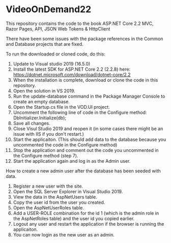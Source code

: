 # VideoOnDemand22
This repository contains the code to the book ASP.NET Core 2.2 MVC, Razor Pages, API, JSON Web Tokens &amp; HttpClient

There have been some issues with the package references in the Common and Database projects that are fixed.

To run the downloaded or cloned code, do this:
1. Update to Visual studio 2019 (16.5.0)
2. Install the latest SDK for ASP.NET Core 2.2 (2.2.8) here: https://dotnet.microsoft.com/download/dotnet-core/2.2
3. When the installation is complete, download or clone the code in this repository.
4. Open the solution in VS 2019.
5. Run the update-database command in the Package Manager Console to create an empty database.
6. Open the Startup.cs file in the VOD.UI project.
7. Uncomment the following line of code in the Configure method: DbInitializer.Initialize(db);
8. Save all changes.
9. Close Visul Studio 2019 and reopen it (in some cases there might be an issue with IIS if you don't restart.)
10. Start the applicaiton. (This should add data to the database because you uncommented the code in the Configure method)
11. Stop the application and comment out the code you uncommented in the Configure method (step 7).
12. Start the application again and log in as the Admin user.

How to create a new admin user after the database has been seeded with data.
1. Register a new user with the site.
2. Open the SQL Server Explorer in Visual Studio 2019.
3. View the data in the AspNetUsers table.
4. Copy the user id from the user you created.
5. Open the AspNetUserRoles table.
6. Add a USER-ROLE combination for the id 1 (which is the admin role in the AspNetRoles table) and the user id you copied earlier.
7. Logout any user and restart the application if the browser is running the applicaiton.
8. You can now login as the new user as an admin.
